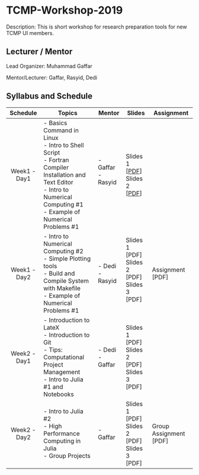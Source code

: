 # TCMP-Workshop-2019

Description: This is short workshop for research preparation tools for new TCMP UI members.

## Lecturer / Mentor
Lead Organizer: Muhammad Gaffar

Mentor/Lecturer: Gaffar, Rasyid, Dedi

## Syllabus and Schedule
| Schedule     | Topics                                                                                                                                                                  | Mentor                  | Slides                                        | Assignment            |
|:------------:|-------------------------------------------------------------------------------------------------------------------------------------------------------------------------|-------------------------|-----------------------------------------------|-----------------------|
| Week1 - Day1 | - Basics Command in Linux <br/> - Intro to Shell Script<br/> - Fortran Compiler Installation and Text Editor &nbsp; &nbsp;<br/> - Intro to Numerical Computing #1<br/> - Example of Numerical Problems #1<br/> | - Gaffar<br/> - Rasyid &nbsp; &nbsp; &nbsp;| Slides 1 [[PDF](https://www.slides.com/mgaffar/deck)]<br/> Slides 2 [[PDF](day1/introToFortran/slidesFortran.pdf)]  |                       |
| Week1 - Day2 | - Intro to Numerical Computing #2<br/> - Simple Plotting tools<br/> - Build and Compile System with Makefile<br/> - Example of Numerical Problems #1<br/>                                   | - Dedi<br/> - Rasyid | Slides 1 [PDF]<br/> Slides 2 [PDF]<br/>  Slides 3 [PDF] &nbsp; &nbsp; &nbsp; | Assignment [PDF]       |
| Week2 - Day1 | - Introduction to LateX<br/> - Introduction to Git<br/> - Tips: Computational Project Management<br/> - Intro to Julia #1 and Notebooks<br/>                                                | - Dedi<br/> - Gaffar | Slides 1 [PDF]<br/> Slides 2 [PDF]<br/>  Slides 3 [PDF] |                       |
| Week2 - Day2 | - Intro to Julia #2<br/> - High Performance Computing in Julia<br/> - Group Projects                                                                                              | - Gaffar | Slides 1 [PDF]<br/> Slides 2 [PDF]<br/>  Slides 3 [PDF] | Group Assignment [PDF] |
